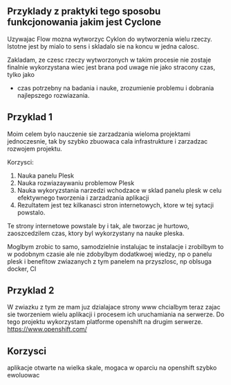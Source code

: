 ## Przyklady z praktyki tego sposobu funkcjonowania jakim jest Cyclone
Uzywajac Flow mozna wytworzyc Cyklon do wytworzenia wielu rzeczy.
Istotne jest by mialo to sens i skladalo sie na koncu w jedna calosc.

Zakladam, ze czesc rzeczy wytworzonych w takim procesie nie zostaje finalnie wykorzystana wiec jest brana pod uwage nie jako stracony czas,
tylko jako 
- czas potrzebny na badania i nauke, zrozumienie problemu i dobrania najlepszego rozwiazania.


## Przyklad 1

Moim celem bylo nauczenie sie zarzadzania wieloma projektami jednoczesnie, tak by szybko zbuowaca cala infrastrukture i zarzadzac rozwojem projektu.

Korzysci:
1. Nauka panelu Plesk
2. Nauka rozwiazaywaniu problemow Plesk
3. Nauka wykoryzstania narzedzi wchodzace w sklad panelu plesk w celu efektywnego tworzenia i zarzadzania aplikacji
4. Rezultatem jest tez kilkanasci stron internetowych, ktore w tej sytacji powstalo.

Te strony internetowe powstale by i tak, ale tworzac je hurtowo, zaoszcedzilem czas, ktory byl wykorzystany na nauke pleska.

Moglbym zrobic to samo, samodzielnie instalujac te instalacje i zrobilbym to w podobnym czasie ale nie zdobylbym dodatkwoej wiedzy, np o panelu plesk i benefitow zwiazanych z tym panelem na przyszlosc, np oblsuga docker, CI 


## Przyklad 2
W zwiazku z tym ze mam juz dzialajace strony www
chcialbym teraz zajac sie tworzeniem wielu aplikacji i procesem ich uruchamiania na serwerze.
Do tego projektu wykorzystam platforme openshift na drugim serwerze.
https://www.openshift.com/

## Korzysci
aplikacje otwarte na wielka skale, mogaca w oparciu na openshift szybko ewoluowac
